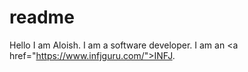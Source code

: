 # readme
Hello I am Aloish. I am a software developer. I am an &lt;a href="https://www.infjguru.com/">INFJ</a>.
